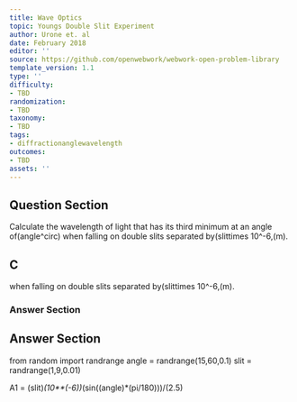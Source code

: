 ```yaml
---
title: Wave Optics
topic: Youngs Double Slit Experiment
author: Urone et. al
date: February 2018
editor: ''
source: https://github.com/openwebwork/webwork-open-problem-library
template_version: 1.1
type: ''
difficulty:
- TBD
randomization:
- TBD
taxonomy:
- TBD
tags:
- diffractionanglewavelength
outcomes:
- TBD
assets: ''
---
```


## Question Section 

Calculate the wavelength of light that has its third minimum at an angle of(angle^circ) when falling on double slits separated by(slittimes 10^-6,(m).

## C
when falling on double slits separated by(slittimes 10^-6,(m).
### Answer Section


## Answer Section

from random import randrange
angle = randrange(15,60,0.1)
slit = randrange(1,9,0.01)

A1 = (slit)*(10**(-6))*(sin((angle)*(pi/180)))/(2.5)